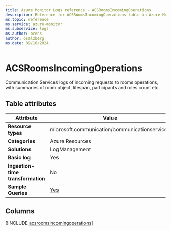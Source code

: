 ```yaml
---
title: Azure Monitor Logs reference - ACSRoomsIncomingOperations
description: Reference for ACSRoomsIncomingOperations table in Azure Monitor Logs.
ms.topic: reference
ms.service: azure-monitor
ms.subservice: logs
ms.author: orens
author: osalzberg
ms.date: 09/16/2024
---
```


# ACSRoomsIncomingOperations

Communication Services logs of incoming requests to rooms operations, with summaries of room object, lifespan, participants and roles count etc.


## Table attributes

|Attribute|Value|
|---|---|
|**Resource types**|microsoft.communication/communicationservices|
|**Categories**|Azure Resources|
|**Solutions**| LogManagement|
|**Basic log**|Yes|
|**Ingestion-time transformation**|No|
|**Sample Queries**|[Yes](/azure/azure-monitor/reference/queries/acsroomsincomingoperations)|



## Columns
  
[!INCLUDE [acsroomsincomingoperations](~/reusable-content/ce-skilling/azure/includes/azure-monitor/reference/tables/acsroomsincomingoperations-include.md)]
